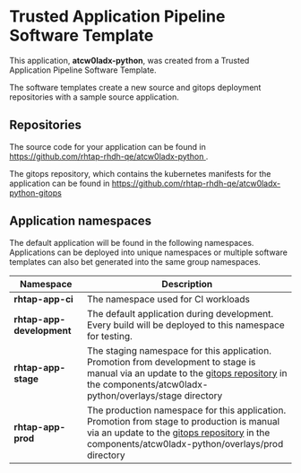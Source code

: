 # Trusted Application Pipeline Software Template

This application, **atcw0ladx-python**, was created from a Trusted Application Pipeline Software Template.

The software templates create a new source and gitops deployment repositories with a sample source application. 

## Repositories

The source code for your application can be found in [https://github.com/rhtap-rhdh-qe/atcw0ladx-python ](https://github.com/rhtap-rhdh-qe/atcw0ladx-python ).
 
The gitops repository, which contains the kubernetes manifests for the application can be found in 
[https://github.com/rhtap-rhdh-qe/atcw0ladx-python-gitops ](https://github.com/rhtap-rhdh-qe/atcw0ladx-python-gitops ) 

## Application namespaces 

The default application will be found in the following namespaces. Applications can be deployed into unique namespaces or multiple software templates can also bet generated into the same group namespaces.  

|  Namespace   |  Description   |  
| -------- | -------- |
| **rhtap-app-ci** | The namespace used for CI workloads |
| **rhtap-app-development** | The default application during development. Every build will be deployed to this namespace for testing. |
| **rhtap-app-stage** | The staging namespace for this application. Promotion from development to stage is manual via an update to the [gitops repository](https://github.com/rhtap-rhdh-qe/atcw0ladx-python-gitops ) in the components/atcw0ladx-python/overlays/stage directory |
| **rhtap-app-prod** | The production namespace for this application. Promotion from stage to production is manual via an update to the [gitops repository](https://github.com/rhtap-rhdh-qe/atcw0ladx-python-gitops ) in the components/atcw0ladx-python/overlays/prod directory |